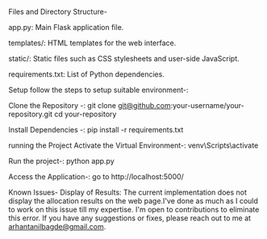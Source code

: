 Files and Directory Structure- 

app.py: Main Flask application file.

templates/: HTML templates for the web interface.

static/: Static files such as CSS stylesheets and user-side JavaScript.

requirements.txt: List of Python dependencies.

Setup
follow the steps to setup suitable environment-:

Clone the Repository -:
git clone git@github.com:your-username/your-repository.git
cd your-repository

Install Dependencies -: 
pip install -r requirements.txt

running the Project
Activate the Virtual Environment-:
venv\Scripts\activate

Run the project-:
python app.py

Access the Application-:
go to http://localhost:5000/

Known Issues-
Display of Results: The current implementation does not display the allocation results on the web page.I've done as much as I could to work on this issue till my expertise.
I'm open to contributions to eliminate this error. If you have any suggestions or fixes, please reach out to me at arhantanilbagde@gmail.com.





